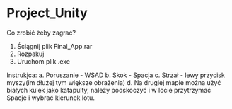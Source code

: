# Project_Unity

Co zrobić żeby zagrać?
1. Ściągnij plik Final_App.rar
2. Rozpakuj
3. Uruchom plik .exe 

Instrukjca:
a. Poruszanie - WSAD
b. Skok - Spacja
c. Strzał - lewy przycisk myszy(im dłużej tym większe obrażenia)
d. Na drugiej mapie można użyć białych kulek jako katapulty, należy podskoczyć i 
w locie przytrzymać Spacje i wybrać kierunek lotu.
